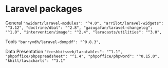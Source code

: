 # Laravel packages

General
``
"nwidart/laravel-modules": "^4.0",
"arrilot/laravel-widgets": "^3.12",
"doctrine/dbal": "^2.8",
"gazugafan/laravel-changelog": "^1.0",
"intervention/image": "^2.4",
"laracasts/utilities": "^3.0",
``

Tools
``
"barryvdh/laravel-dompdf": "^0.8.3",
``

Data Presentation
``
"freshbitsweb/laratables": "^1.1",
"phpoffice/phpspreadsheet": "^1.4",
"phpoffice/phpword": "^0.15.0",
"khill/lavacharts": "^3.1"
``

